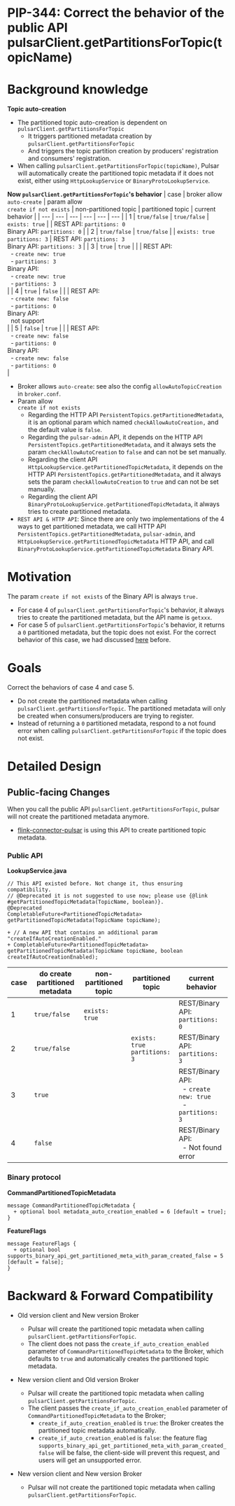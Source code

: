 # PIP-344: Correct the behavior of the public API pulsarClient.getPartitionsForTopic(topicName)

# Background knowledge

**Topic auto-creation**
- The partitioned topic auto-creation is dependent on `pulsarClient.getPartitionsForTopic`
    - It triggers partitioned metadata creation by `pulsarClient.getPartitionsForTopic`
    - And triggers the topic partition creation by producers' registration and consumers' registration.
- When calling `pulsarClient.getPartitionsForTopic(topicName)`, Pulsar will automatically create the partitioned topic metadata if it does not exist, either using `HttpLookupService` or `BinaryProtoLookupService`.

**Now `pulsarClient.getPartitionsForTopic`'s behavior**
| case | broker allow `auto-create` | param allow <br> `create if not exists` | non-partitioned topic | partitioned topic |  current behavior |
| --- | --- | --- | --- | --- | --- |
| 1 | `true/false` | `true/false` | `exists: true` | | REST API: `partitions: 0`<br> Binary API: `partitions: 0` |
| 2 | `true/false` | `true/false` | | `exists: true` <br> `partitions: 3` | REST API: `partitions: 3`<br> Binary API: `partitions: 3` |
| 3 | `true` | `true` | | | REST API: <br> &nbsp;&nbsp;- `create new: true` <br> &nbsp;&nbsp;- `partitions: 3` <br> Binary API: <br> &nbsp;&nbsp;- `create new: true` <br> &nbsp;&nbsp;- `partitions: 3` <br> |
| 4 | `true` | `false` | | | REST API: <br> &nbsp;&nbsp;- `create new: false` <br> &nbsp;&nbsp;- `partitions: 0` <br> Binary API: <br> &nbsp;&nbsp;not support <br> |
| 5 | `false` | `true` | | | REST API: <br> &nbsp;&nbsp;- `create new: false` <br> &nbsp;&nbsp;- `partitions: 0` <br> Binary API: <br> &nbsp;&nbsp;- `create new: false` <br> &nbsp;&nbsp;- `partitions: 0` <br> |

- Broker allows `auto-create`: see also the config `allowAutoTopicCreation` in `broker.conf`.
- Param allow <br> `create if not exists`
  - Regarding the HTTP API `PersistentTopics.getPartitionedMetadata`, it is an optional param which named `checkAllowAutoCreation,` and the default value is `false`.
  - Regarding the `pulsar-admin` API, it depends on the HTTP API `PersistentTopics.getPartitionedMetadata`, and it always sets the param `checkAllowAutoCreation` to `false` and can not be set manually.
  - Regarding the client API `HttpLookupService.getPartitionedTopicMetadata`, it depends on the HTTP API `PersistentTopics.getPartitionedMetadata`, and it always sets the param `checkAllowAutoCreation` to `true` and can not be set manually.
  - Regarding the client API `BinaryProtoLookupService.getPartitionedTopicMetadata`, it always tries to create partitioned metadata.
- `REST API & HTTP API`: Since there are only two implementations of the 4 ways to get partitioned metadata, we call HTTP API `PersistentTopics.getPartitionedMetadata`, `pulsar-admin`, and `HttpLookupService.getPartitionedTopicMetadata` HTTP API, and call `BinaryProtoLookupService.getPartitionedTopicMetadata` Binary API.

# Motivation

The param `create if not exists` of the Binary API is always `true.`

- For case 4 of `pulsarClient.getPartitionsForTopic`'s behavior, it always tries to create the partitioned metadata, but the API name is `getxxx`.
- For case 5 of `pulsarClient.getPartitionsForTopic`'s behavior, it returns a `0` partitioned metadata, but the topic does not exist. For the correct behavior of this case, we had discussed [here](https://github.com/apache/pulsar/issues/8813) before.

# Goals

Correct the behaviors of case 4 and case 5.

- Do not create the partitioned metadata when calling `pulsarClient.getPartitionsForTopic`. The partitioned metadata will only be created when consumers/producers are trying to register.
- Instead of returning a `0` partitioned metadata, respond to a not found error when calling `pulsarClient.getPartitionsForTopic` if the topic does not exist.

# Detailed Design

## Public-facing Changes

When you call the public API `pulsarClient.getPartitionsForTopic`, pulsar will not create the partitioned metadata anymore.
- [flink-connector-pulsar](https://github.com/apache/flink-connector-pulsar/blob/main/flink-connector-pulsar/src/main/java/org/apache/flink/connector/pulsar/sink/writer/topic/ProducerRegister.java#L221-L227) is using this API to create partitioned topic metadata.

### Public API
**LookupService.java**
```
// This API existed before. Not change it, thus ensuring compatibility.
// @Deprecated it is not suggested to use now; please use {@link #getPartitionedTopicMetadata(TopicName, boolean)}.
@Deprecated
CompletableFuture<PartitionedTopicMetadata> getPartitionedTopicMetadata(TopicName topicName);

+ // A new API that contains an additional param "createIfAutoCreationEnabled."
+ CompletableFuture<PartitionedTopicMetadata> getPartitionedTopicMetadata(TopicName topicName, boolean createIfAutoCreationEnabled);
```

| case | do create partitioned metadata | non-partitioned topic | partitioned topic |  current behavior |
| --- | --- | --- | --- | --- |
| 1 | `true/false` | `exists: true` | | REST/Binary API: `partitions: 0` |
| 2 | `true/false` | | `exists: true` <br> `partitions: 3` | REST/Binary API: `partitions: 3` |
| 3 | `true` | | | REST/Binary API: <br> &nbsp;&nbsp;- `create new: true` <br> &nbsp;&nbsp;- `partitions: 3` |
| 4 | `false` | | | REST/Binary API: <br> &nbsp;&nbsp;- Not found error |

### Binary protocol

**CommandPartitionedTopicMetadata**
```
message CommandPartitionedTopicMetadata {
  + optional bool metadata_auto_creation_enabled = 6 [default = true];
}
```

**FeatureFlags**
```
message FeatureFlags {
  + optional bool supports_binary_api_get_partitioned_meta_with_param_created_false = 5 [default = false];
}
```

# Backward & Forward Compatibility

- Old version client and New version Broker
  - Pulsar will create the partitioned topic metadata when calling `pulsarClient.getPartitionsForTopic`.
  - The client does not pass the `create_if_auto_creation_enabled` parameter of `CommandPartitionedTopicMetadata` to the Broker, which defaults to `true` and automatically creates the partitioned topic metadata.

- New version client and Old version Broker
  - Pulsar will create the partitioned topic metadata when calling `pulsarClient.getPartitionsForTopic`.
  - The client passes the `create_if_auto_creation_enabled` parameter of `CommandPartitionedTopicMetadata` to the Broker;
    - `create_if_auto_creation_enabled` is `true`: the Broker creates the partitioned topic metadata automatically.
    - `create_if_auto_creation_enabled` is `false`: the feature flag `supports_binary_api_get_partitioned_meta_with_param_created_false` will be false, the client-side will prevent this request, and users will get an unsupported error.

- New version client and New version Broker
  - Pulsar will not create the partitioned topic metadata when calling `pulsarClient.getPartitionsForTopic`.
